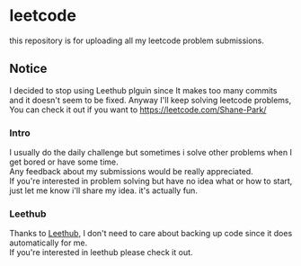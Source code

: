 # leetcode
this repository is for uploading all my leetcode problem submissions.  
## Notice
I decided to stop using Leethub plguin since It makes too many commits and it doesn't seem to be fixed. 
Anyway I'll keep solving leetcode problems, You can check it out if you want to https://leetcode.com/Shane-Park/

### Intro
I usually do the daily challenge but sometimes i solve other problems when I get bored or have some time.  
Any feedback about my submissions would be really appreciated.  
If you're interested in problem solving but have no idea what or how to start, just let me know i'll share my idea. it's actually fun. 
### Leethub
Thanks to [Leethub](https://github.com/QasimWani/LeetHub), I don't need to care about backing up code since it does automatically for me.  
If you're interested in leethub please check it out.
